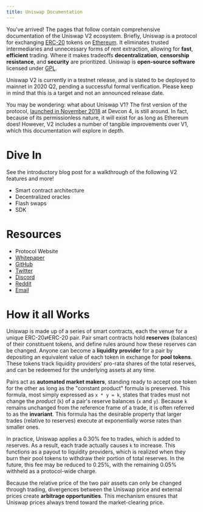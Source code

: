 ```yaml
---
title: Uniswap Documentation
---
```


You've arrived! The pages that follow contain comprehensive documentation of the Uniswap V2 ecosystem. Briefly, Uniswap is a protocol for exchanging [ERC-20](https://eips.ethereum.org/EIPS/eip-20) tokens on [Ethereum](https://ethereum.org/). It eliminates trusted intermediaries and unnecessary forms of rent extraction, allowing for **fast**, **efficient** trading. Where it makes tradeoffs **decentralization**, **censorship resistance**, and **security** are prioritized. Uniswap is **open-source software** licensed under [GPL](https://en.wikipedia.org/wiki/GNU_General_Public_License).

Uniswap V2 is currently in a testnet release, and is slated to be deployed to mainnet in 2020 Q2, pending a successful formal verification. Please keep in mind that this is a target and not an announced release date.

You may be wondering: what about Uniswap V1? The first version of the protocol, [launched in November 2018](https://twitter.com/haydenzadams/status/1058376395108376577) at Devcon 4, is still around. In fact, because of its permissionless nature, it will exist for as long as Ethereum does! However, V2 includes a number of tangible improvements over V1, which this documentation will explore in depth.

# Dive In

See the <Link to='/blog/uniswap-v2'>introductory blog post</Link> for a walkthrough of the following V2 features and more!

- <Link to='/docs/v2/smart-contracts/architecture'>Smart contract architecture</Link>
- <Link to='/docs/v2/guides/oracles'>Decentralized oracles</Link>
- <Link to='/docs/v2/guides/flash-swaps'>Flash swaps</Link>
- <Link to='/docs/v2/SDK/getting-started'>SDK</Link>

# Resources

- <Link to='/'>Protocol Website</Link>
- <a href='/whitepaper.pdf' target='_blank' rel='noopener noreferrer'>Whitepaper</a>
- [GitHub](https://github.com/Uniswap)
- [Twitter](https://twitter.com/UniswapExchange)
- [Discord](https://discord.gg/Y7TF6QA)
- [Reddit](https://reddit.com/r/Uniswap)
- [Email](mailto:contact@uniswap.io)

# How it all Works

Uniswap is made up of a series of smart contracts, each the venue for a unique ERC-20⇄ERC-20 pair. Pair smart contracts hold **reserves** (balances) of their constituent tokens, and define rules around how these reserves can be changed. Anyone can become a **liquidity provider** for a pair by depositing an equivalent value of each token in exchange for **pool tokens**. These tokens track liquidity providers' pro-rata shares of the total reserves, and can be redeemed for the underlying assets at any time.

Pairs act as **automated market makers**, standing ready to accept one token for the other as long as the "constant product" formula is preserved. This formula, most simply expressed as `x * y = k`, states that trades must not change the _product_ (`k`) of a pair's reserve balances (`x` and `y`). Because `k` remains unchanged from the reference frame of a trade, it is often referred to as the **invariant**. This formula has the desirable property that larger trades (relative to reserves) execute at exponentially worse rates than smaller ones.

In practice, Uniswap applies a 0.30% fee to trades, which is added to reserves. As a result, each trade actually causes `k` to increase. This functions as a payout to liquidity providers, which is realized when they burn their pool tokens to withdraw their portion of total reserves. In the future, this fee may be reduced to 0.25%, with the remaining 0.05% withheld as a protocol-wide charge.

Because the relative price of the two pair assets can only be changed through trading, divergences between the Uniswap price and external prices create **arbitrage opportunities**. This mechanism ensures that Uniswap prices always trend toward the market-clearing price.
